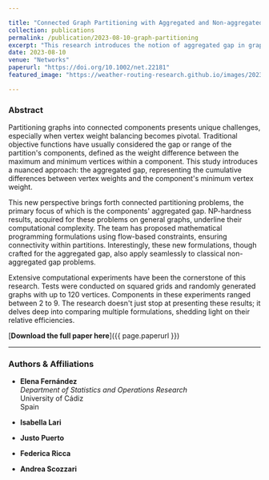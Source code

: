 ```yaml
---

title: "Connected Graph Partitioning with Aggregated and Non-aggregated Gap Objective Functions"
collection: publications
permalink: /publication/2023-08-10-graph-partitioning
excerpt: "This research introduces the notion of aggregated gap in graph partitioning, expanding on the traditional gap objectives. The team explores new connected partitioning problems, proposing mathematical formulations and delivering NP-hardness results for them."
date: 2023-08-10
venue: "Networks"
paperurl: "https://doi.org/10.1002/net.22181"
featured_image: "https://weather-routing-research.github.io/images/2023-08-10-graph-partitioning.png"

---
```


### Abstract

Partitioning graphs into connected components presents unique challenges, especially when vertex weight balancing becomes pivotal. Traditional objective functions have usually considered the gap or range of the partition's components, defined as the weight difference between the maximum and minimum vertices within a component. This study introduces a nuanced approach: the aggregated gap, representing the cumulative differences between vertex weights and the component's minimum vertex weight. 

This new perspective brings forth connected partitioning problems, the primary focus of which is the components' aggregated gap. NP-hardness results, acquired for these problems on general graphs, underline their computational complexity. The team has proposed mathematical programming formulations using flow-based constraints, ensuring connectivity within partitions. Interestingly, these new formulations, though crafted for the aggregated gap, also apply seamlessly to classical non-aggregated gap problems.

Extensive computational experiments have been the cornerstone of this research. Tests were conducted on squared grids and randomly generated graphs with up to 120 vertices. Components in these experiments ranged between 2 to 9. The research doesn't just stop at presenting these results; it delves deep into comparing multiple formulations, shedding light on their relative efficiencies.

[**Download the full paper here**]({{ page.paperurl }})

---

### Authors & Affiliations

- **Elena Fernández**  
  _Department of Statistics and Operations Research_  
  University of Cádiz  
  Spain

- **Isabella Lari**  

- **Justo Puerto**  

- **Federica Ricca**  

- **Andrea Scozzari**
